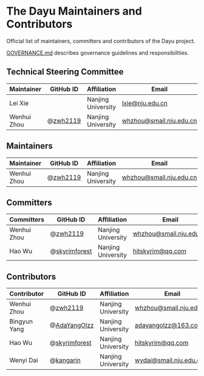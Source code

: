 # The Dayu Maintainers and Contributors

Official list of maintainers, committers and contributors of the Dayu project.

[GOVERNANCE.md](GOVERNANCE.md)
describes governance guidelines and responsibilities.

## Technical Steering Committee

| Maintainer  | GitHub ID                              | Affiliation        | Email                     |
|-------------|----------------------------------------|--------------------|---------------------------|
| Lei Xie     |                                        | Nanjing University | <lxie@nju.edu.cn>         |
| Wenhui Zhou | @[zwh2119](https://github.com/zwh2119) | Nanjing University | <whzhou@smail.nju.edu.cn> |

## Maintainers

| Maintainer  | GitHub ID                              | Affiliation        | Email                     |
|-------------|----------------------------------------|--------------------|---------------------------|
| Wenhui Zhou | @[zwh2119](https://github.com/zwh2119) | Nanjing University | <whzhou@smail.nju.edu.cn> |

## Committers

| Committers  | GitHub ID                                        | Affiliation        | Email                     |
|-------------|--------------------------------------------------|--------------------|---------------------------|
| Wenhui Zhou | @[zwh2119](https://github.com/zwh2119)           | Nanjing University | <whzhou@smail.nju.edu.cn> |
| Hao Wu      | @[skyrimforest](https://github.com/skyrimforest) | Nanjing University | <hitskyrim@qq.com>        |

## Contributors

| Contributor  | GitHub ID                                        | Affiliation        | Email                     |
|--------------|--------------------------------------------------|--------------------|---------------------------|
| Wenhui Zhou  | @[zwh2119](https://github.com/zwh2119)           | Nanjing University | <whzhou@smail.nju.edu.cn> |
| Bingyun Yang | @[AdaYangOlzz](https://github.com/AdaYangOlzz)   | Nanjing University | <adayangolzz@163.com>     |
| Hao Wu       | @[skyrimforest](https://github.com/skyrimforest) | Nanjing University | <hitskyrim@qq.com>        |
| Wenyi Dai    | @[kangarin](https://github.com/kangarin)         | Nanjing University | <wydai@smail.nju.edu.cn>  |

